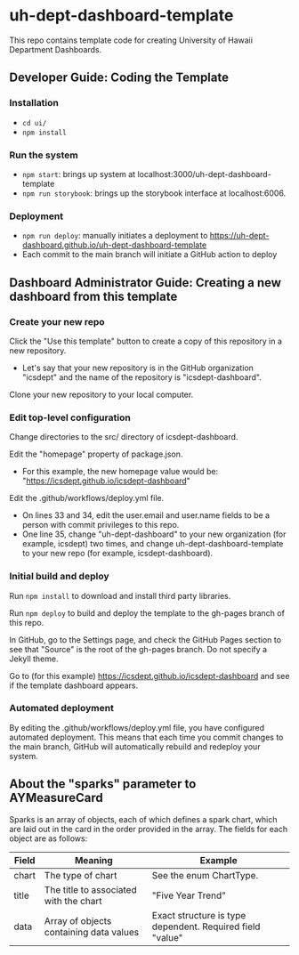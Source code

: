 # uh-dept-dashboard-template

This repo contains template code for creating University of Hawaii Department Dashboards.

## Developer Guide: Coding the Template

### Installation

  * `cd ui/`
  * `npm install`

### Run the system

  * `npm start`: brings up system at localhost:3000/uh-dept-dashboard-template
  * `npm run storybook`: brings up the storybook interface at localhost:6006.


### Deployment

  * `npm run deploy`: manually initiates a deployment to https://uh-dept-dashboard.github.io/uh-dept-dashboard-template
  * Each commit to the main branch will initiate a GitHub action to deploy


## Dashboard Administrator Guide: Creating a new dashboard from this template

### Create your new repo

Click the "Use this template" button to create a copy of this repository in a new repository.
  * Let's say that your new repository is in the GitHub organization "icsdept" and the name of the repository is "icsdept-dashboard".

Clone your new repository to your local computer.

### Edit top-level configuration

Change directories to the src/ directory of icsdept-dashboard.

Edit the "homepage" property of package.json.
  * For this example, the new homepage value would be: "https://icsdept.github.io/icsdept-dashboard"

Edit the .github/workflows/deploy.yml file.
  * On lines 33 and 34, edit the user.email and user.name fields to be a person with commit privileges to this repo.
  * One line 35, change "uh-dept-dashboard" to your new organization (for example, icsdept) two times, and change uh-dept-dashboard-template to your new repo (for example, icsdept-dashboard).

### Initial build and deploy

Run `npm install` to download and install third party libraries.

Run `npm deploy` to build and deploy the template to the gh-pages branch of this repo.

In GitHub, go to the Settings page, and check the GitHub Pages section to see that "Source" is the root of the gh-pages branch. Do not specify a Jekyll theme.

Go to (for this example) https://icsdept.github.io/icsdept-dashboard and see if the template dashboard appears.

### Automated deployment

By editing the .github/workflows/deploy.yml file, you have configured automated deployment. This means that each time you commit changes to the main branch, GitHub will automatically rebuild and redeploy your system.

## About the "sparks" parameter to AYMeasureCard

Sparks is an array of objects, each of which defines a spark chart, which are laid out in the card in the order provided in the array. The fields for each object are as follows:

| Field | Meaning | Example |
| ----- | ------- | ------- |
| chart | The type of chart | See the enum ChartType. |
| title | The title to associated with the chart | "Five Year Trend" |
| data  | Array of objects containing data values | Exact structure is type dependent. Required field "value" |


